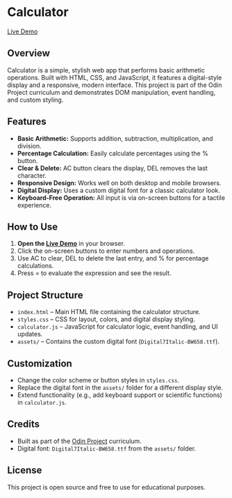# Calculator

[Live Demo](https://binit2-1.github.io/odin-projects/calculator/)

## Overview

Calculator is a simple, stylish web app that performs basic arithmetic operations. Built with HTML, CSS, and JavaScript, it features a digital-style display and a responsive, modern interface. This project is part of the Odin Project curriculum and demonstrates DOM manipulation, event handling, and custom styling.

## Features

- **Basic Arithmetic:** Supports addition, subtraction, multiplication, and division.
- **Percentage Calculation:** Easily calculate percentages using the % button.
- **Clear & Delete:** AC button clears the display, DEL removes the last character.
- **Responsive Design:** Works well on both desktop and mobile browsers.
- **Digital Display:** Uses a custom digital font for a classic calculator look.
- **Keyboard-Free Operation:** All input is via on-screen buttons for a tactile experience.

## How to Use

1. **Open the [Live Demo](https://binit2-1.github.io/odin-projects/calculator/)** in your browser.
2. Click the on-screen buttons to enter numbers and operations.
3. Use AC to clear, DEL to delete the last entry, and % for percentage calculations.
4. Press = to evaluate the expression and see the result.

## Project Structure

- `index.html` – Main HTML file containing the calculator structure.
- `styles.css` – CSS for layout, colors, and digital display styling.
- `calculator.js` – JavaScript for calculator logic, event handling, and UI updates.
- `assets/` – Contains the custom digital font (`Digital7Italic-BW658.ttf`).

## Customization

- Change the color scheme or button styles in `styles.css`.
- Replace the digital font in the `assets/` folder for a different display style.
- Extend functionality (e.g., add keyboard support or scientific functions) in `calculator.js`.

## Credits

- Built as part of the [Odin Project](https://www.theodinproject.com/) curriculum.
- Digital font: `Digital7Italic-BW658.ttf` from the `assets/` folder.

## License

This project is open source and free to use for educational purposes.
